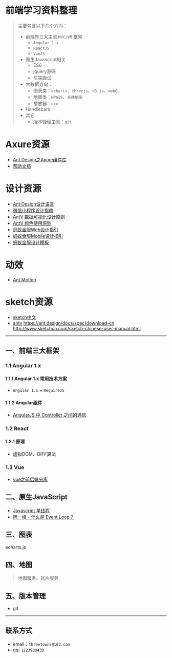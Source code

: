 # 前端学习资料整理

> 主要包含以下几个方向：
>
> * 前端界三大主流 `MVC/VM` 框架
>   * `Angular 1.x`
>   * `ReactJS`
>   *  `VueJS`
> * 原生Javascript相关
>   * ES6
>   * jquery源码
>   * 前端面试
> * 大数据方向：
>   * 图表类：`echarts`、`threejs`、`d3.js`、`webGL`
>   * 地图类：`NPGIS`、`高德地图`
>   * 播放器：`ocx`
> * Handlebars
> * 其它
>   * 版本管理工具：`git`

# Axure资源
* [Ant Design之Axure组件库](https://library.ant.design/)
* [帮助文档](https://www.yuque.com/il5cox/ii7fzy)

# 设计资源
* [Ant Design设计语言](https://ant.design/docs/spec/introduce-cn)
* [微信小程序设计指南](https://developers.weixin.qq.com/miniprogram/design/)
* [AntV 数据可视化设计原则](https://antv.alipay.com/zh-cn/vis/design/index.html)
* [AntV 颜色使用原则](http://antvis.github.io/vis/doc/design/principle/color.html)
* [蚂蚁金服Web设计指引](https://design.alipay.com/design/web/principle)
* [蚂蚁金服Mobile设计指引](https://design.alipay.com/design/mobile/easy)
* [蚂蚁金服设计模板](https://design.alipay.com/resource)

# 动效
* [Ant Motion](https://motion.ant.design/language/basic)

# sketch资源
* [sketch中文](http://www.sketchcn.com)
* [antv](https://antv.alipay.com/zh-cn/vis/resource/index.html)
https://ant.design/docs/spec/download-cn
http://www.sketchcn.com/sketch-chinese-user-manual.html
***


## 一、前端三大框架

### 1.1 Angular 1.x

#### 1.1.1 Angular 1.x 常用技术方案

* `Angular 1.x` + `RequireJS`



#### 1.1.2 Angular组件

* [AngularJS 中 Controller 之间的通信](https://github.com/huangtengfei/blog/issues/8)



### 1.2 React

#### 1.2.1 原理

* 虚拟DOM、DIFF算法

### 1.3 Vue

* [vue之前后端分离]()



## 二、原生JavaScript

* [Javascript 单线程](https://github.com/elevensky/myblog/issues/15)
* [阮一峰 - 什么是 Event Loop？](http://www.ruanyifeng.com/blog/2013/10/event_loop.html)



## 三、图表

echarts.js



## 四、地图

> 地图服务、瓦片服务



## 五、版本管理

* git





***



## 联系方式

* email：`threetowns@163.com`
* qq: `1223930438`
